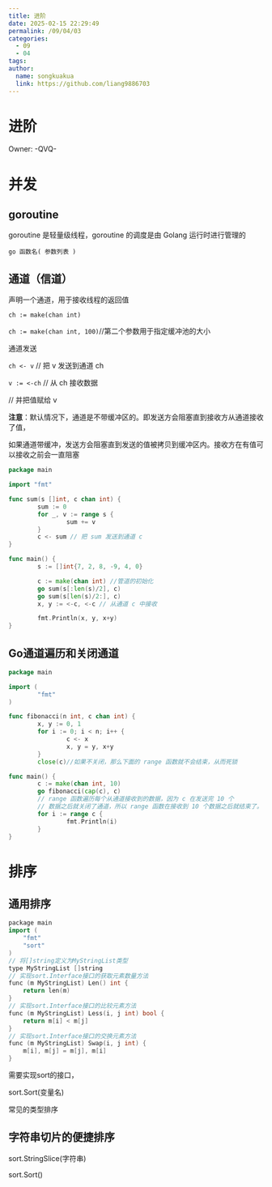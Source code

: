 ```yaml
---
title: 进阶
date: 2025-02-15 22:29:49
permalink: /09/04/03
categories: 
  - 09
  - 04
tags: 
author:
  name: songkuakua
  link: https://github.com/liang9886703
---
```

# 进阶

Owner: -QVQ-

# 并发

## goroutine

goroutine 是轻量级线程，goroutine 的调度是由 Golang 运行时进行管理的

`go 函数名( 参数列表 )`

## 通道（信道）

声明一个通道，用于接收线程的返回值

`ch := make(chan int)`

`ch := make(chan int, 100)`//第二个参数用于指定缓冲池的大小

通道发送

`ch <- v`    // 把 v 发送到通道 ch

`v := <-ch`  // 从 ch 接收数据

// 并把值赋给 v

**注意**：默认情况下，通道是不带缓冲区的。即发送方会阻塞直到接收方从通道接收了值，

如果通道带缓冲，发送方会阻塞直到发送的值被拷贝到缓冲区内。接收方在有值可以接收之前会一直阻塞

```go
package main

import "fmt"

func sum(s []int, c chan int) {
        sum := 0
        for _, v := range s {
                sum += v
        }
        c <- sum // 把 sum 发送到通道 c
}

func main() {
        s := []int{7, 2, 8, -9, 4, 0}

        c := make(chan int) //管道的初始化
        go sum(s[:len(s)/2], c) 
        go sum(s[len(s)/2:], c)
        x, y := <-c, <-c // 从通道 c 中接收

        fmt.Println(x, y, x+y)
}
```

## Go通道遍历和关闭通道

```go
package main

import (
        "fmt"
)

func fibonacci(n int, c chan int) {
        x, y := 0, 1
        for i := 0; i < n; i++ {
                c <- x
                x, y = y, x+y
        }
        close(c)//如果不关闭，那么下面的 range 函数就不会结束，从而死锁

func main() {
        c := make(chan int, 10)
        go fibonacci(cap(c), c)
        // range 函数遍历每个从通道接收到的数据，因为 c 在发送完 10 个
        // 数据之后就关闭了通道，所以 range 函数在接收到 10 个数据之后就结束了。
        for i := range c {
                fmt.Println(i)
        }
}
```

# 排序

## 通用排序

```cpp
package main
import (
    "fmt"
    "sort"
)
// 将[]string定义为MyStringList类型
type MyStringList []string
// 实现sort.Interface接口的获取元素数量方法
func (m MyStringList) Len() int {
    return len(m)
}
// 实现sort.Interface接口的比较元素方法
func (m MyStringList) Less(i, j int) bool {
    return m[i] < m[j]
}
// 实现sort.Interface接口的交换元素方法
func (m MyStringList) Swap(i, j int) {
    m[i], m[j] = m[j], m[i]
}
```

需要实现sort的接口，

sort.Sort(变量名)

常见的类型排序

## 字符串切片的便捷排序

sort.StringSlice(字符串)

sort.Sort()